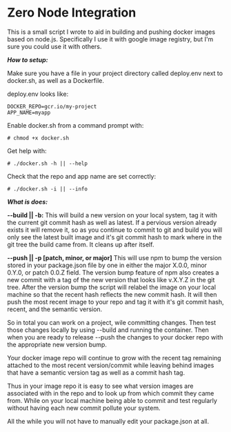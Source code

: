 # Zero Node Integration

This is a small script I wrote to aid in building and pushing docker images based on node.js.  Specifically I use it with google image registry, but I'm sure you could use it with others.

***How to setup:***

Make sure you have a file in your project directory called deploy.env next to docker.sh, as well as a Dockerfile.

deploy.env looks like:

```
DOCKER_REPO=gcr.io/my-project
APP_NAME=myapp
```

Enable docker.sh from a command prompt with:
```
# chmod +x docker.sh
```

Get help with:
```
# ./docker.sh -h || --help
```

Check that the repo and app name are set correctly:
```
# ./docker.sh -i || --info
```

***What is does:***


**--build || -b:** This will build a new version on your local system, tag it with the current git commit hash as well as latest.  If a pervious version already exists it will remove it, so as you continue to commit to git and build you will only see the latest built image and it's git commit hash to mark where in the git tree the build came from.  It cleans up after itself.

**--push || -p [patch, minor, or major]** This will use npm to bump the version stored in your package.json file by one in either the major X.0.0, minor 0.Y.0, or patch 0.0.Z field. The version bump feature of npm also creates a new commit with a tag of the new version that looks like v.X.Y.Z in the git tree. After the version bump the script will relabel the image on your local machine so that the recent hash reflects the new commit hash.  It will then push the most recent image to your repo and tag it with it's git commit hash, recent, and the semantic version.

So in total you can work on a project, wile committing changes.  Then test those changes locally by using --build and running the container.  Then when you are ready to release --push the changes to your docker repo with the appropriate new version bump.

Your docker image repo will continue to grow with the recent tag remaining attached to the most recent version/commit while leaving behind images that have a semantic version tag as well as a commit hash tag.

Thus in your image repo it is easy to see what version images are associated with in the repo and to look up from which commit they came from. While on your local machine being able to commit and test regularly without having each new commit pollute your system.

All the while you will not have to manually edit your package.json at all.